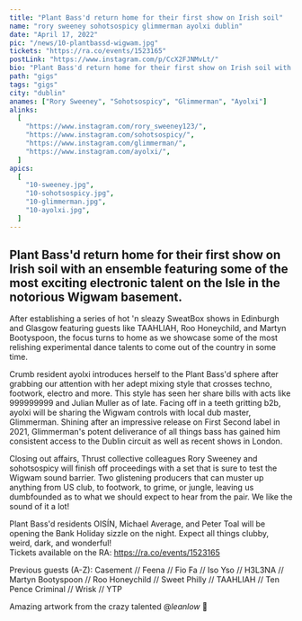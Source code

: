 ```yaml
---
title: "Plant Bass'd return home for their first show on Irish soil"
name: "rory sweeney sohotsospicy glimmerman ayolxi dublin"
date: "April 17, 2022"
pic: "/news/10-plantbassd-wigwam.jpg"
tickets: "https://ra.co/events/1523165"
postLink: "https://www.instagram.com/p/CcX2FJNMvLt/"
bio: "Plant Bass'd return home for their first show on Irish soil with an ensemble featuring some of the most exciting electronic talent..."
path: "gigs"
tags: "gigs"
city: "dublin"
anames: ["Rory Sweeney", "Sohotsospicy", "Glimmerman", "Ayolxi"]
alinks:
  [
    "https://www.instagram.com/rory_sweeney123/",
    "https://www.instagram.com/sohotsospicy/",
    "https://www.instagram.com/glimmerman/",
    "https://www.instagram.com/ayolxi/",
  ]
apics:
  [
    "10-sweeney.jpg",
    "10-sohotsospicy.jpg",
    "10-glimmerman.jpg",
    "10-ayolxi.jpg",
  ]
---
```


## Plant Bass'd return home for their first show on Irish soil with an ensemble featuring some of the most exciting electronic talent on the Isle in the notorious Wigwam basement.

After establishing a series of hot 'n sleazy SweatBox shows in Edinburgh and Glasgow featuring guests like TAAHLIAH, Roo Honeychild, and Martyn Bootyspoon, the focus turns to home as we showcase some of the most relishing experimental dance talents to come out of the country in some time.

Crumb resident ayolxi introduces herself to the Plant Bass'd sphere after grabbing our attention with her adept mixing style that crosses techno, footwork, electro and more. This style has seen her share bills with acts like 999999999 and Julian Muller as of late.
Facing off in a teeth gritting b2b, ayolxi will be sharing the Wigwam controls with local dub master, Glimmerman. Shining after an impressive release on First Second label in 2021, Glimmerman's potent deliverance of all things bass has gained him consistent access to the Dublin circuit as well as recent shows in London.

Closing out affairs, Thrust collective colleagues Rory Sweeney and sohotsospicy will finish off proceedings with a set that is sure to test the Wigwam sound barrier. Two glistening producers that can muster up anything from US club, to footwork, to grime, or jungle, leaving us dumbfounded as to what we should expect to hear from the pair. We like the sound of it a lot!

Plant Bass'd residents OISÍN, Michael Average, and Peter Toal will be opening the Bank Holiday sizzle on the night. Expect all things clubby, weird, dark, and wonderful!  
Tickets available on the RA: https://ra.co/events/1523165

Previous guests (A-Z):
Casement // Feena // Fio Fa // Iso Yso // H3L3NA // Martyn Bootyspoon // Roo Honeychild // Sweet Philly // TAAHLIAH // Ten Pence Criminal // Wrisk // YTP

Amazing artwork from the crazy talented @_leanlow_ 🎨
